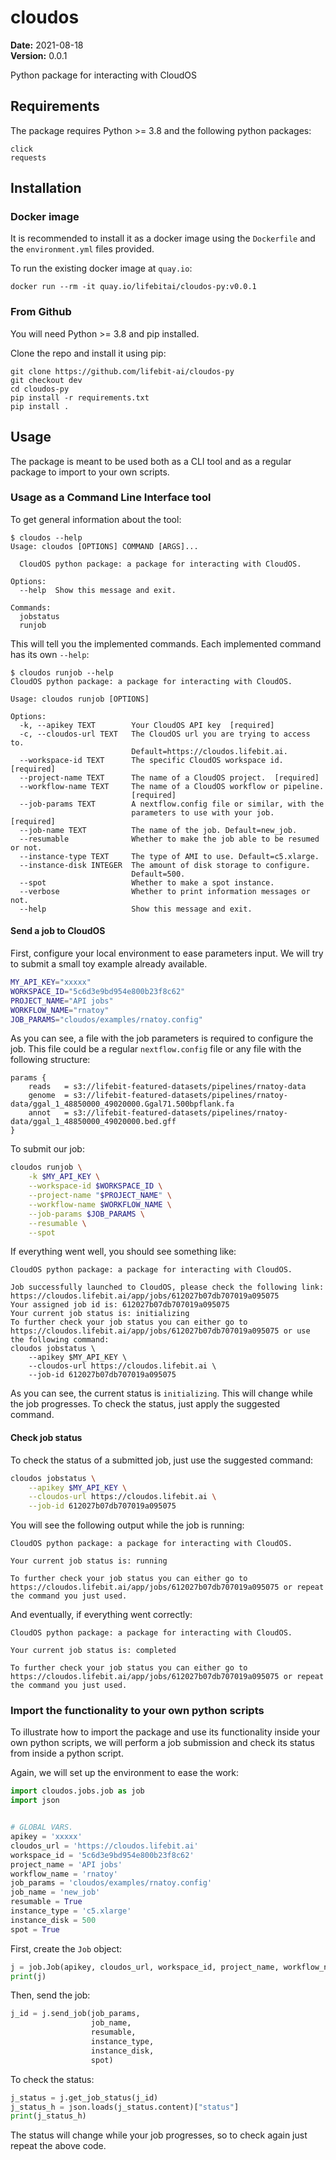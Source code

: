 # cloudos

__Date:__ 2021-08-18\
__Version:__ 0.0.1

Python package for interacting with CloudOS

## Requirements

The package requires Python >= 3.8 and the following python packages:

```
click
requests
```

## Installation

### Docker image
It is recommended to install it as a docker image using the `Dockerfile`
and the `environment.yml` files provided.

To run the existing docker image at `quay.io`:

```
docker run --rm -it quay.io/lifebitai/cloudos-py:v0.0.1
```

### From Github

You will need Python >= 3.8 and pip installed.

Clone the repo and install it using pip:

```
git clone https://github.com/lifebit-ai/cloudos-py
git checkout dev
cd cloudos-py
pip install -r requirements.txt
pip install .
```

## Usage

The package is meant to be used both as a CLI tool and as a regular package to
import to your own scripts.

### Usage as a Command Line Interface tool

To get general information about the tool:

```
$ cloudos --help
Usage: cloudos [OPTIONS] COMMAND [ARGS]...

  CloudOS python package: a package for interacting with CloudOS.

Options:
  --help  Show this message and exit.

Commands:
  jobstatus
  runjob
``` 

This will tell you the implemented commands. Each implemented command has its
own `--help`:

```
$ cloudos runjob --help
CloudOS python package: a package for interacting with CloudOS.

Usage: cloudos runjob [OPTIONS]

Options:
  -k, --apikey TEXT        Your CloudOS API key  [required]
  -c, --cloudos-url TEXT   The CloudOS url you are trying to access to.
                           Default=https://cloudos.lifebit.ai.
  --workspace-id TEXT      The specific CloudOS workspace id.  [required]
  --project-name TEXT      The name of a CloudOS project.  [required]
  --workflow-name TEXT     The name of a CloudOS workflow or pipeline.
                           [required]
  --job-params TEXT        A nextflow.config file or similar, with the
                           parameters to use with your job.  [required]
  --job-name TEXT          The name of the job. Default=new_job.
  --resumable              Whether to make the job able to be resumed or not.
  --instance-type TEXT     The type of AMI to use. Default=c5.xlarge.
  --instance-disk INTEGER  The amount of disk storage to configure.
                           Default=500.
  --spot                   Whether to make a spot instance.
  --verbose                Whether to print information messages or not.
  --help                   Show this message and exit.
```

#### Send a job to CloudOS

First, configure your local environment to ease parameters input. We will
try to submit a small toy example already available.

```bash
MY_API_KEY="xxxxx"
WORKSPACE_ID="5c6d3e9bd954e800b23f8c62"
PROJECT_NAME="API jobs"
WORKFLOW_NAME="rnatoy"
JOB_PARAMS="cloudos/examples/rnatoy.config"
```

As you can see, a file with the job parameters is required to configure the
job. This file could be a regular `nextflow.config` file or any file with the
following structure:

```
params {
    reads   = s3://lifebit-featured-datasets/pipelines/rnatoy-data
    genome  = s3://lifebit-featured-datasets/pipelines/rnatoy-data/ggal_1_48850000_49020000.Ggal71.500bpflank.fa
    annot   = s3://lifebit-featured-datasets/pipelines/rnatoy-data/ggal_1_48850000_49020000.bed.gff
}
```

To submit our job:

```bash
cloudos runjob \
    -k $MY_API_KEY \
    --workspace-id $WORKSPACE_ID \
    --project-name "$PROJECT_NAME" \
    --workflow-name $WORKFLOW_NAME \
    --job-params $JOB_PARAMS \
    --resumable \
    --spot
```

If everything went well, you should see something like:

```
CloudOS python package: a package for interacting with CloudOS.

Job successfully launched to CloudOS, please check the following link: https://cloudos.lifebit.ai/app/jobs/612027b07db707019a095075
Your assigned job id is: 612027b07db707019a095075
Your current job status is: initializing
To further check your job status you can either go to https://cloudos.lifebit.ai/app/jobs/612027b07db707019a095075 or use the following command:
cloudos jobstatus \
    --apikey $MY_API_KEY \
    --cloudos-url https://cloudos.lifebit.ai \
    --job-id 612027b07db707019a095075
```

As you can see, the current status is `initializing`. This will change
while the job progresses. To check the status, just apply the suggested
command.

#### Check job status

To check the status of a submitted job, just use the suggested command:

```bash
cloudos jobstatus \
    --apikey $MY_API_KEY \
    --cloudos-url https://cloudos.lifebit.ai \
    --job-id 612027b07db707019a095075
```

You will see the following output while the job is running:

```
CloudOS python package: a package for interacting with CloudOS.

Your current job status is: running

To further check your job status you can either go to https://cloudos.lifebit.ai/app/jobs/612027b07db707019a095075 or repeat the command you just used.
```

And eventually, if everything went correctly:


```
CloudOS python package: a package for interacting with CloudOS.

Your current job status is: completed

To further check your job status you can either go to https://cloudos.lifebit.ai/app/jobs/612027b07db707019a095075 or repeat the command you just used.
```


### Import the functionality to your own python scripts

To illustrate how to import the package and use its functionality inside
your own python scripts, we will perform a job submission and check its
status from inside a python script.

Again, we will set up the environment to ease the work:

```python
import cloudos.jobs.job as job
import json


# GLOBAL VARS.
apikey = 'xxxxx'
cloudos_url = 'https://cloudos.lifebit.ai'
workspace_id = '5c6d3e9bd954e800b23f8c62'
project_name = 'API jobs'
workflow_name = 'rnatoy'
job_params = 'cloudos/examples/rnatoy.config'
job_name = 'new_job'
resumable = True
instance_type = 'c5.xlarge'
instance_disk = 500
spot = True
```

First, create the `Job` object:

```python
j = job.Job(apikey, cloudos_url, workspace_id, project_name, workflow_name)
print(j)
```

Then, send the job:

```python
j_id = j.send_job(job_params,
                  job_name,
                  resumable,
                  instance_type,
                  instance_disk,
                  spot)
```

To check the status:

```python
j_status = j.get_job_status(j_id)
j_status_h = json.loads(j_status.content)["status"]
print(j_status_h)
```

The status will change while your job progresses, so to check again just
repeat the above code.
